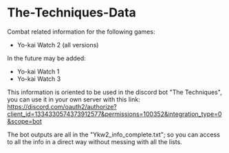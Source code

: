 # The-Techniques-Data
Combat related information for the following games:
- Yo-kai Watch 2 (all versions)


In the future may be added:
- Yo-kai Watch 1
- Yo-kai Watch 3

This information is oriented to be used in the discord bot "The Techniques", you can use it in your own server with this link: https://discord.com/oauth2/authorize?client_id=1334330574373912577&permissions=100352&integration_type=0&scope=bot

The bot outputs are all in the "Ykw2_info_complete.txt"; so you can access to all the info in a direct way without messing with all the lists.
